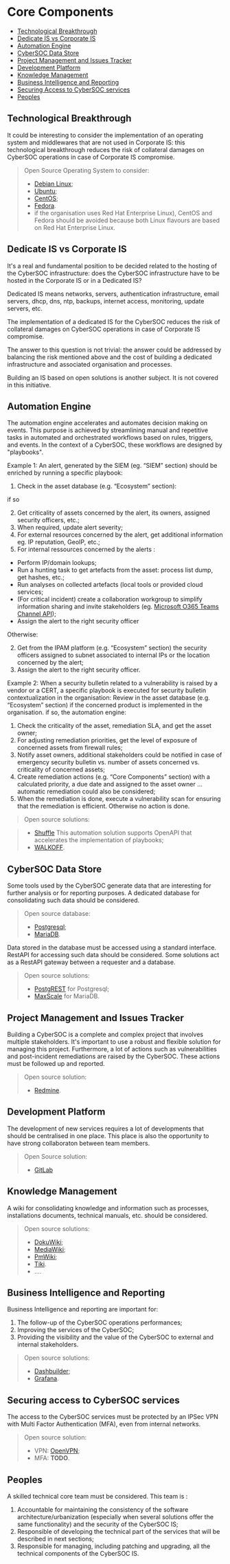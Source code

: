 # Core Components

* [Technological Breakthrough](#technological-breakthrough)  
* [Dedicate IS vs Corporate IS](#dedicate-is-vs-corporate-is)
* [Automation Engine](#automation-engine)
* [CyberSOC Data Store](#cybersoc-data-store)
* [Project Management and Issues Tracker](#project-management-and-issues-tracker)
* [Development Platform](#development-platform)
* [Knowledge Management](#knowledge-management)
* [Business Intelligence and Reporting](#business-intelligence-and-reporting)
* [Securing Access to CyberSOC services](#securing-access-to-cybersoc-services)
* [Peoples](#peoples)

## Technological Breakthrough
It could be interesting to consider the implementation of an operating system and middlewares that are not used in Corporate IS: this technological breakthrough reduces the risk of collateral damages on CyberSOC operations in case of Corporate IS compromise. 

> Open Source Operating System to consider:
> - [Debian Linux](https://www.debian.org/);
> - [Ubuntu](https://ubuntu.com/);
> - [CentOS](https://www.centos.org/);
> - [Fedora](https://getfedora.org/f).
> - if the organisation uses Red Hat Enterprise Linux), CentOS and Fedora should be avoided because both Linux flavours are based on Red Hat Enterprise Linux.

## Dedicate IS vs Corporate IS
It's a real and fundamental position to be decided related to the hosting of the CyberSOC infrastructure: does the CyberSOC infrastructure have to be hosted in the Corporate IS or in a Dedicated IS?

Dedicated IS means networks, servers, authentication infrastructure, email servers, dhcp, dns, ntp, backups, internet access, monitoring, update servers, etc.

The implementation of a dedicated IS for the CyberSOC reduces the risk of collateral damages on CyberSOC operations in case of Corporate IS compromise.

The answer to this question is not trivial: the answer could be addressed by balancing the risk mentioned above and the cost of building a dedicated infrastructure and associated organisation and processes.

Building an IS based on open solutions is another subject. It is not covered in this initiative.

## Automation Engine
The automation engine accelerates and automates decision making on events. This purpose is achieved by streamlining manual and repetitive tasks in automated and orchestrated workflows based on rules, triggers, and events. In the context of a CyberSOC, these workflows are designed by "playbooks".

Example 1:
An alert, generated by the SIEM (eg. “SIEM” section) should be enriched by running a specific playbook:
1. Check in the asset database (e.g. “Ecosystem” section):

if so

2. Get criticality of assets concerned by the alert, its owners, assigned security officers, etc.;
3. When required, update alert severity;
4. For external resources concerned by the alert, get additional information eg. IP reputation, GeoIP, etc.;
5. For internal ressources concerned by the alerts :
  - Perform IP/domain lookups; 
  - Run a hunting task to get artefacts from the asset: process list dump, get  hashes, etc.;
  - Run analyses on collected artefacts (local tools or provided cloud services;
- (For critical incident) create a collaboration workgroup to simplify information sharing and invite stakeholders (eg. [Microsoft O365 Teams Channel API](https://docs.microsoft.com/en-us/graph/teams-create-group-and-team));
- Assign the alert to the right security officer

Otherwise:

2. Get from the IPAM platform (e.g. “Ecosystem” section) the security officers assigned to subnet associated to internal IPs or the location concerned by the alert;
3. Assign the alert to the right security officer.

Example 2:
When a security bulletin related to a vulnerability is raised by a vendor or a CERT, a specific playbook is executed for security bulletin contextualization in the organisation:
Review in the asset database (e.g. “Ecosystem” section) if the concerned product is implemented in the organisation.
if so, the automation engine:
1. Check the criticality of the asset, remediation SLA, and get the asset owner;
2. For adjusting remediation priorities, get the level of exposure of concerned assets from firewall rules;
3. Notify asset owners,  additional stakeholders could be notified in case of emergency security bulletin vs. number of assets concerned vs. criticality of concerned assets;
4. Create remediation actions (e.g. “Core Components” section) with a calculated priority, a due date and assigned to the asset owner ... automatic remediation could also be considered;
5. When the remediation is done, execute a vulnerability scan for ensuring that the remediation is efficient.
Otherwise no action is done.

> Open source solutions:

> - [Shuffle](https://shuffler.io/) This automation solution supports OpenAPI that accelerates the implementation of  playbooks;
> - [WALKOFF](https://nsacyber.github.io/WALKOFF/).

## CyberSOC Data Store
Some tools used by the CyberSOC generate data that are interesting for further analysis or for reporting purposes. A dedicated database for consolidating such data should be considered.  
> Open source database:
> - [Postgresql](https://www.postgresql.org/);
> - [MariaDB](https://mariadb.com/kb/en/documentation/).

Data stored in the database must be accessed using a standard interface. RestAPI for accessing such data should be considered. Some solutions act as a RestAPI gateway between a requester and a database.
> Open source solutions:
> - [PostgREST](http://postgrest.org) for Postgresql;
> - [MaxScale](https://mariadb.com/kb/en/maxscale/) for MariaDB.

## Project Management and Issues Tracker
Building a CyberSOC is a complete and complex project that involves multiple stakeholders. It's important to use a robust and flexible solution for managing this project.
Furthermore, a lot of actions such as vulnerabilities and post-incident remediations are raised by the CyberSOC. These actions must be followed up and reported. 
> Open source solution:
> - [Redmine](https://www.redmine.org/).

## Development Platform
The development of new services requires a lot of developments that should be centralised in one place. This place is also the opportunity to have strong collaboraton between team members. 
> Open Source solution:
> - [GitLab](https://gitlab.com/gitlab-org/gitlab)

## Knowledge Management
A wiki for consolidating knowledge and information such as processes, installations documents, technical manuals, etc. should be considered.
> Open source solutions:
> - [DokuWiki](https://www.dokuwiki.org/dokuwiki);
> - [MediaWiki](https://www.mediawiki.org/wiki/MediaWiki);
> - [PmWiki](https://www.pmwiki.org/);
> - [Tiki](https://tiki.org/).
> - ….
## Business Intelligence and Reporting
Business Intelligence and reporting are important for:
1. The follow-up of the CyberSOC operations performances;
2. Improving the services of the CyberSOC;
3. Providing the visibility and the value of the CyberSOC to external and internal stakeholders.

> Open source solutions:
> - [Dashbuilder](http://dashbuilder.org/);
> - [Grafana](https://grafana.com/).

## Securing access to CyberSOC services
The access to the CyberSOC services must be protected by an IPSec VPN with Multi Factor Authentication (MFA), even from internal networks.
> Open source solution:
> - VPN: [OpenVPN](https://openvpn.net/);
> - MFA: **TODO**.

## Peoples
A skilled technical core team must be considered.
This team is : 
1. Accountable for maintaining the consistency of the software architecture/urbanization (especially when several solutions offer the same functionality) and the security of the CyberSOC IS;
2. Responsible of developing the technical part of the services that will be described in next sections;
3. Responsible for managing, including patching and upgrading, all the technical components of the CyberSOC IS.
